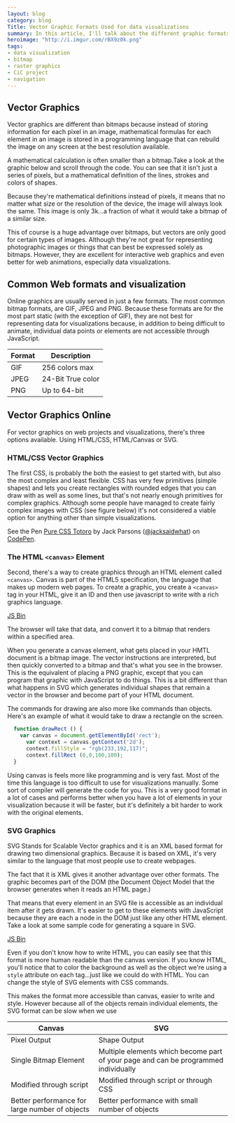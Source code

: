 ```yaml
---
layout: blog
category: blog
Title: Vector Graphic Formats Used for data visualizations
summary: In this article, I'll talk about the different graphic formats used for visualizing data and examine some of the differences. Since most visualizations are handled in just a few different vector graphic formats, we'll see why using vectors has advantages over bitmaps because it allows us to illustrate as well as create interactions with very little overhead. 
heroimage: "http://i.imgur.com/rBX9z0k.png"
tags:
- data visualization
- bitmap
- raster graphics
- CiC project
- navigation
---
```


## Vector Graphics

Vector graphics are different than bitmaps because instead of storing information for each pixel in an image, mathematical formulas for each element in an image is stored in a programming language that can rebuild the image on any screen at the best resolution available.

A mathematical calculation is often smaller than a bitmap.Take a look at the graphic below and scroll through the code. You can see that it isn't just a series of pixels, but a mathematical definition of the lines, strokes and colors of shapes. 

<a class="jsbin-embed" href="http://jsbin.com/hotaqe/2/embed?html,output"></a><script src="http://static.jsbin.com/js/embed.js"></script>

Because they're mathematical definitions instead of pixels, it means that no matter what size or the resolution of the device, the image will always look the same. This image is only 3k...a fraction of what it would take a bitmap of a similar size.

This of course is a huge advantage over bitmaps, but vectors are only good for certain types of images. Although they're not great for representing photographic images or things that can best be expressed solely as bitmaps. However, they are excellent for interactive web graphics and even better for web animations, especially data visualizations.

## Common Web formats and visualization

Online graphics are usually served in just a few  formats. The most common bitmap formats, are GIF, JPEG and PNG. Because these formats are for the most part static (with the exception of GIF), they are not best for representing data for visualizations because, in addition to being difficult to animate, individual data points or elements are not accessible through JavaScript.

Format  | Description
---------|------
GIF | 256 colors max | Low quality, but only Bitmap Format that supports very basic animation
JPEG | 24-Bit True color | High quality especially on photos, but no animation
PNG | Up to 64-bit | Smooth transparency, great compression, No animation

## Vector Graphics Online

For vector graphics on web projects and visualizations, there's three options available. Using HTML/CSS, HTML/Canvas or SVG.

### HTML/CSS Vector Graphics

The first CSS, is probably the both the easiest to get started with, but also the most complex and least flexible. CSS has very few primitives (simple shapes) and lets you create rectangles with rounded edges that you can draw with as well as some lines, but that's not nearly enough primitives for complex graphics. Although some people have managed to create fairly complex images with CSS  (see figure below) it's not considered a viable option for anything other than simple visualizations.

<p data-height="268" data-theme-id="0" data-slug-hash="faJpv" data-default-tab="result" data-user="jacksaidwhat" class='codepen'>See the Pen <a href='http://codepen.io/jacksaidwhat/pen/faJpv/'>Pure CSS Totoro</a> by Jack Parsons (<a href='http://codepen.io/jacksaidwhat'>@jacksaidwhat</a>) on <a href='http://codepen.io'>CodePen</a>.</p>
<script async src="//assets.codepen.io/assets/embed/ei.js"></script>


### The HTML `<canvas>` Element

Second, there's a way to create graphics through an HTML element called `<canvas>`. Canvas is part of the HTML5 specification, the language that makes up modern web pages. To create a graphic, you create a `<canvas>` tag in your HTML, give it an ID and then use javascript to write with a rich graphics language. 

<a class="jsbin-embed" href="http://jsbin.com/zoxoke/2/embed?js,output">JS Bin</a><script src="http://static.jsbin.com/js/embed.js"></script>

The browser will take that data, and convert it to a bitmap that renders within a specified area.

When you generate a canvas element, what gets placed in your HMTL document is a bitmap image. The vector instructions are interpreted, but then quickly converted to a bitmap and that's what you see in the browser. This is the equivalent of placing a PNG graphic, except that you can program that graphic with JavaScript to do things. This is a bit different than what happens in SVG which generates individual shapes that remain a vector in the browser and become part of your HTML document.

The commands for drawing are also more like commands than objects. Here's an example of what it would take to draw a rectangle on the screen.

```javascript
  function drawRect () {
    var canvas = document.getElementById('rect');
      var context = canvas.getContext('2d');
      context.fillStyle = "rgb(233,192,117)";
      context.fillRect (0,0,100,100);
  }
```
Using canvas is feels more like programming and is very fast. Most of the time this language is too difficult to use for visualizations manually. Some sort of compiler will generate the code for you. This is a very good format in a lot of cases and performs better when you have a lot of elements in your visualization because it will be faster, but it's definitely a bit harder to work with the original elements.

### SVG Graphics
 
 SVG Stands for Scalable Vector graphics and it is an XML based format for drawing two dimensional graphics. Because it is based on XML, it's very similar to the language that most people use to create webpages. 

 The fact that it is XML gives it another advantage over other formats. The graphic becomes part of the DOM (the Document Object Model that the browser generates when it reads an HTML page.)

 That means that every element in an SVG file is accessible as an individual item after it gets drawn. It's easier to get to these elements with JavaScript because they are each a node in the DOM just like any other HTML element. Take a look at some sample code for generating a square in SVG.

<a class="jsbin-embed" href="http://jsbin.com/nopeki/2/embed?html,output">JS Bin</a><script src="http://static.jsbin.com/js/embed.js"></script>

Even if you don't know how to write HTML, you can easily see that this format is more human readable than the canvas version. If you know HTML, you'll notice that to color the background as well as the object we're using a `style` attribute on each tag...just like we could do with HTML. You can change the style of SVG elements with CSS commands.

This makes the format more accessible than canvas, easier to write and style. However because all of the objects remain individual elements, the SVG format can be slow when we use

Canvas | SVG
---------|------
Pixel Output | Shape Output
Single Bitmap Element | Multiple elements which become part of your page and can be programmed individually
Modified through script | Modified through script or through CSS
Better performance for large number of objects | Better performance with small number of objects